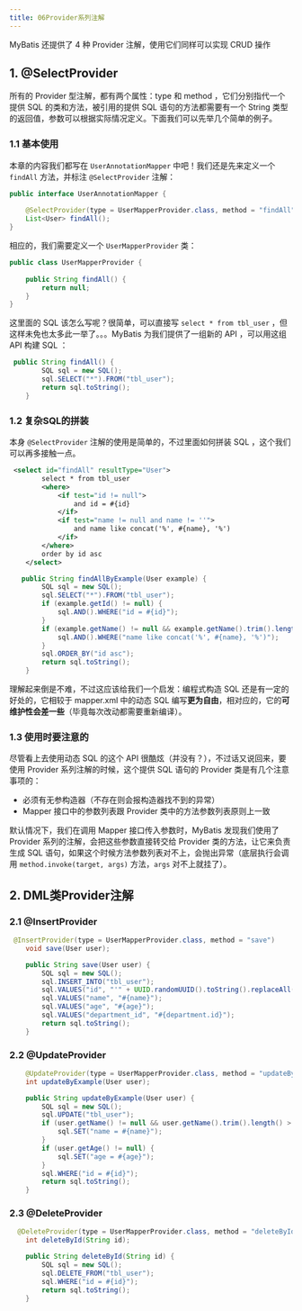 ```yaml
---
title: 06Provider系列注解
---
```


MyBatis 还提供了 4 种 Provider 注解，使用它们同样可以实现 CRUD 操作

## 1. @SelectProvider

所有的 Provider 型注解，都有两个属性：type 和 method ，它们分别指代一个提供 SQL 的类和方法，被引用的提供 SQL 语句的方法都需要有一个 String 类型的返回值，参数可以根据实际情况定义。下面我们可以先举几个简单的例子。

### 1.1 基本使用

本章的内容我们都写在 `UserAnnotationMapper` 中吧！我们还是先来定义一个 `findAll` 方法，并标注 `@SelectProvider` 注解：

```java
public interface UserAnnotationMapper {
    
    @SelectProvider(type = UserMapperProvider.class, method = "findAll")
    List<User> findAll();
}
```

相应的，我们需要定义一个 `UserMapperProvider` 类：

```java
public class UserMapperProvider {
    
    public String findAll() {
        return null;
    }
}
```

这里面的 SQL 该怎么写呢？很简单，可以直接写 `select * from tbl_user` ，但这样未免也太多此一举了。。。MyBatis 为我们提供了一组新的 API ，可以用这组 API 构建 SQL ：

```java
 public String findAll() {
        SQL sql = new SQL();
        sql.SELECT("*").FROM("tbl_user");
        return sql.toString();
    }
```

### 1.2 复杂SQL的拼装

本身 `@SelectProvider` 注解的使用是简单的，不过里面如何拼装 SQL ，这个我们可以再多接触一点。

```xml
 <select id="findAll" resultType="User">
        select * from tbl_user
        <where>
            <if test="id != null">
                and id = #{id}
            </if>
            <if test="name != null and name != ''">
                and name like concat('%', #{name}, '%')
            </if>
        </where>
        order by id asc
    </select>
```

```java
   public String findAllByExample(User example) {
        SQL sql = new SQL();
        sql.SELECT("*").FROM("tbl_user");
        if (example.getId() != null) {
            sql.AND().WHERE("id = #{id}");
        }
        if (example.getName() != null && example.getName().trim().length() > 0) {
            sql.AND().WHERE("name like concat('%', #{name}, '%')");
        }
        sql.ORDER_BY("id asc");
        return sql.toString();
    }
```

理解起来倒是不难，不过这应该给我们一个启发：编程式构造 SQL 还是有一定的好处的，它相较于 mapper.xml 中的动态 SQL 编写**更为自由**，相对应的，它的**可维护性会差一些**（毕竟每次改动都需要重新编译）。

### 1.3 使用时要注意的

尽管看上去使用动态 SQL 的这个 API 很酷炫（并没有？），不过话又说回来，要使用 Provider 系列注解的时候，这个提供 SQL 语句的 Provider 类是有几个注意事项的：

- 必须有无参构造器（不存在则会报构造器找不到的异常）
- Mapper 接口中的参数列表跟 Provider 类中的方法参数列表原则上一致

默认情况下，我们在调用 Mapper 接口传入参数时，MyBatis 发现我们使用了 Provider 系列的注解，会把这些参数直接转交给 Provider 类的方法，让它来负责生成 SQL 语句，如果这个时候方法参数列表对不上，会抛出异常（底层执行会调用 `method.invoke(target, args)` 方法，`args` 对不上就挂了）。

## 2. DML类Provider注解

### 2.1 @InsertProvider

```java
 @InsertProvider(type = UserMapperProvider.class, method = "save")
    void save(User user);

    public String save(User user) {
        SQL sql = new SQL();
        sql.INSERT_INTO("tbl_user");
        sql.VALUES("id", "'" + UUID.randomUUID().toString().replaceAll("-", "") + "'");
        sql.VALUES("name", "#{name}");
        sql.VALUES("age", "#{age}");
        sql.VALUES("department_id", "#{department.id}");
        return sql.toString();
    }
```

### 2.2 @UpdateProvider

```java
    @UpdateProvider(type = UserMapperProvider.class, method = "updateByExample")
    int updateByExample(User user);

    public String updateByExample(User user) {
        SQL sql = new SQL();
        sql.UPDATE("tbl_user");
        if (user.getName() != null && user.getName().trim().length() > 0) {
            sql.SET("name = #{name}");
        }
        if (user.getAge() != null) {
            sql.SET("age = #{age}");
        }
        sql.WHERE("id = #{id}");
        return sql.toString();
    }
```

### 2.3 @DeleteProvider

```java
  @DeleteProvider(type = UserMapperProvider.class, method = "deleteById")
    int deleteById(String id);

    public String deleteById(String id) {
        SQL sql = new SQL();
        sql.DELETE_FROM("tbl_user");
        sql.WHERE("id = #{id}");
        return sql.toString();
    }
```

